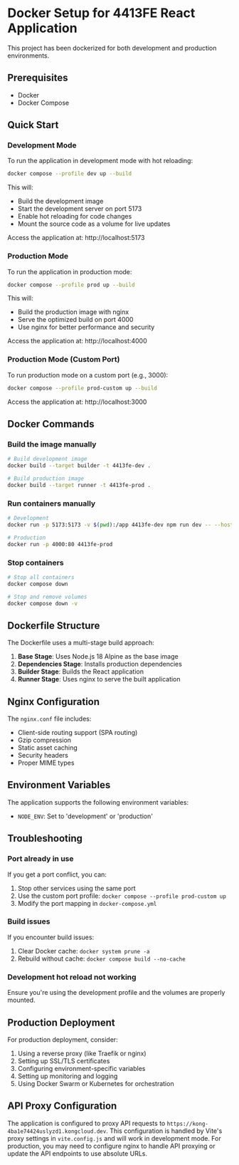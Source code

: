 # Docker Setup for 4413FE React Application

This project has been dockerized for both development and production environments.

## Prerequisites

- Docker
- Docker Compose

## Quick Start

### Development Mode

To run the application in development mode with hot reloading:

```bash
docker compose --profile dev up --build
```

This will:

- Build the development image
- Start the development server on port 5173
- Enable hot reloading for code changes
- Mount the source code as a volume for live updates

Access the application at: http://localhost:5173

### Production Mode

To run the application in production mode:

```bash
docker compose --profile prod up --build
```

This will:

- Build the production image with nginx
- Serve the optimized build on port 4000
- Use nginx for better performance and security

Access the application at: http://localhost:4000

### Production Mode (Custom Port)

To run production mode on a custom port (e.g., 3000):

```bash
docker compose --profile prod-custom up --build
```

Access the application at: http://localhost:3000

## Docker Commands

### Build the image manually

```bash
# Build development image
docker build --target builder -t 4413fe-dev .

# Build production image
docker build --target runner -t 4413fe-prod .
```

### Run containers manually

```bash
# Development
docker run -p 5173:5173 -v $(pwd):/app 4413fe-dev npm run dev -- --host 0.0.0.0

# Production
docker run -p 4000:80 4413fe-prod
```

### Stop containers

```bash
# Stop all containers
docker compose down

# Stop and remove volumes
docker compose down -v
```

## Dockerfile Structure

The Dockerfile uses a multi-stage build approach:

1. **Base Stage**: Uses Node.js 18 Alpine as the base image
2. **Dependencies Stage**: Installs production dependencies
3. **Builder Stage**: Builds the React application
4. **Runner Stage**: Uses nginx to serve the built application

## Nginx Configuration

The `nginx.conf` file includes:

- Client-side routing support (SPA routing)
- Gzip compression
- Static asset caching
- Security headers
- Proper MIME types

## Environment Variables

The application supports the following environment variables:

- `NODE_ENV`: Set to 'development' or 'production'

## Troubleshooting

### Port already in use

If you get a port conflict, you can:

1. Stop other services using the same port
2. Use the custom port profile: `docker compose --profile prod-custom up`
3. Modify the port mapping in `docker-compose.yml`

### Build issues

If you encounter build issues:

1. Clear Docker cache: `docker system prune -a`
2. Rebuild without cache: `docker compose build --no-cache`

### Development hot reload not working

Ensure you're using the development profile and the volumes are properly mounted.

## Production Deployment

For production deployment, consider:

1. Using a reverse proxy (like Traefik or nginx)
2. Setting up SSL/TLS certificates
3. Configuring environment-specific variables
4. Setting up monitoring and logging
5. Using Docker Swarm or Kubernetes for orchestration

## API Proxy Configuration

The application is configured to proxy API requests to `https://kong-4ba1e74424uslyzd1.kongcloud.dev`. This configuration is handled by Vite's proxy settings in `vite.config.js` and will work in development mode. For production, you may need to configure nginx to handle API proxying or update the API endpoints to use absolute URLs.

